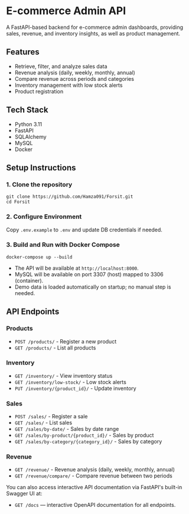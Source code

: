 # E-commerce Admin API

A FastAPI-based backend for e-commerce admin dashboards, providing sales, revenue, and inventory insights, as well as product management.

## Features
- Retrieve, filter, and analyze sales data
- Revenue analysis (daily, weekly, monthly, annual)
- Compare revenue across periods and categories
- Inventory management with low stock alerts
- Product registration

## Tech Stack
- Python 3.11
- FastAPI
- SQLAlchemy
- MySQL
- Docker

## Setup Instructions

### 1. Clone the repository
```
git clone https://github.com/Hamza091/Forsit.git
cd Forsit
```

### 2. Configure Environment
Copy `.env.example` to `.env` and update DB credentials if needed.

### 3. Build and Run with Docker Compose
```
docker-compose up --build
```
- The API will be available at `http://localhost:8000`.
- MySQL will be available on port 3307 (host) mapped to 3306 (container).
- Demo data is loaded automatically on startup; no manual step is needed.

## API Endpoints

### Products
- `POST /products/` - Register a new product
- `GET /products/` - List all products

### Inventory
- `GET /inventory/` - View inventory status
- `GET /inventory/low-stock/` - Low stock alerts
- `PUT /inventory/{product_id}/` - Update inventory

### Sales
- `POST /sales/` - Register a sale
- `GET /sales/` - List sales
- `GET /sales/by-date/` - Sales by date range
- `GET /sales/by-product/{product_id}/` - Sales by product
- `GET /sales/by-category/{category_id}/` - Sales by category

### Revenue
- `GET /revenue/` - Revenue analysis (daily, weekly, monthly, annual)
- `GET /revenue/compare/` - Compare revenue between two periods

You can also access interactive API documentation via FastAPI's built-in Swagger UI at:
- `GET /docs` — interactive OpenAPI documentation for all endpoints.
